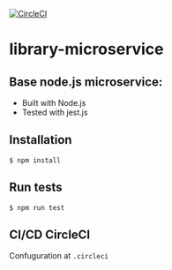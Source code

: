 [![CircleCI](https://circleci.com/gh/agarsanchez/library-microservice/tree/master.svg?style=svg&circle-token=7b7f6858569e7933ce30846ec0bff89e299b1ba7)](https://circleci.com/gh/agarsanchez/library-microservice/tree/master)
# library-microservice

## Base node.js microservice:
* Built with Node.js
* Tested with jest.js

## Installation

```$ npm install```

## Run tests

```$ npm run test```

## CI/CD CircleCI

Confuguration at ```.circleci```
